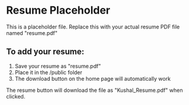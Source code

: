 # Resume Placeholder

This is a placeholder file. Replace this with your actual resume PDF file named "resume.pdf"

## To add your resume:

1. Save your resume as "resume.pdf"
2. Place it in the /public folder
3. The download button on the home page will automatically work

The resume button will download the file as "Kushal_Resume.pdf" when clicked.
